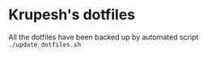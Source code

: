 # Krupesh's dotfiles

All the dotfiles have been backed up by automated script `./update_dotfiles.sh`

